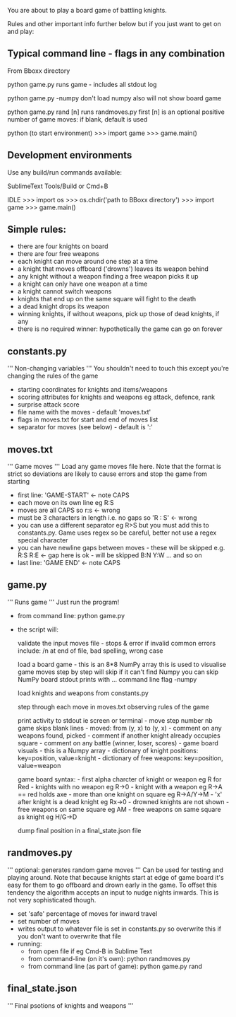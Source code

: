 You are about to play a board game of battling knights.

Rules and other important info further below but if you 
just want to get on and play:

Typical command line - flags in any combination
--------------------------------------------------------------
From Bboxx directory

python game.py            runs game - includes all stdout log

python game.py -numpy     don't load numpy
                          also will not show board game

python game.py rand [n]   runs randmoves.py first 
                          [n] is an optional positive number of 
                          game moves: if blank, default is used

python                    (to start environment)
                          >>> import game
                          >>> game.main()


Development environments
--------------------------------------------------------------
Use any build/run commands available:

SublimeText   Tools/Build   or  Cmd+B

IDLE          >>> import os
              >>> os.chdir('path to BBoxx directory')
              >>> import game
              >>> game.main()



Simple rules:
--------------------------------------------------------------
- there are four knights on board
- there are four free weapons
- each knight can move around one step at a time
- a knight that moves offboard ('drowns') leaves its weapon behind
- any knight without a weapon finding a free weapon picks it up
- a knight can only have one weapon at a time
- a knight cannot switch weapons
- knights that end up on the same square will fight to the death
- a dead knight drops its weapon
- winning knights, if without weapons, pick up those of dead knights, if any
- there is no required winner: hypothetically the game can go on forever


constants.py
--------------------------------------------------------------
''' Non-changing variables '''
You shouldn't need to touch this except you're changing
the rules of the game

- starting coordinates for knights and items/weapons
- scoring attributes for knights and weapons eg attack, defence, rank
- surprise attack score
- file name with the moves - default 'moves.txt'
- flags in moves.txt for start and end of moves list
- separator for moves (see below) - default is ':'


moves.txt
--------------------------------------------------------------
''' Game moves '''
Load any game moves file here. Note that the format is strict so
deviations are likely to cause errors and stop the game from starting

- first line: 'GAME-START' <- note CAPS
- each move on its own line eg R:S
- moves are all CAPS so r:s <- wrong
- must be 3 characters in length i.e. no gaps so 'R : S' <- wrong
- you can use a different separator eg R>S but you must add this to
  constants.py. Game uses regex so be careful, better not use a
  regex special character
- you can have newline gaps between moves - these will be skipped
  e.g.
  R:S
  R:E
  		<- gap here is ok - will be skipped
  B:N
  Y:W
  ... and so on
- last line: 'GAME END' <- note CAPS


game.py
--------------------------------------------------------------
''' Runs game '''
Just run the program!

- from command line: python game.py
- the script will:
  
  validate the input moves file - stops & error if invalid
      common errors include: /n at end of file, bad spelling,
      wrong case
  
  load a board game - this is an 8*8 NumPy array
      this is used to visualise game moves step by step
      will skip if it can't find Numpy
      you can skip NumPy board stdout prints with 
      	... command line flag -numpy
  
  load knights and weapons from constants.py
  
  step through each move in moves.txt observing rules of the game
  
  print activity to stdout ie screen or terminal
      - move step number nb game skips blank lines
      - moved: from (y, x) to (y, x)
      - comment on any weapons found, picked
      - comment if another knight already occupies square 
      - comment on any battle (winner, loser, scores)
      - game board visuals - this is a Numpy array
      - dictionary of knight positions: key=position, value=knight
      - dictionary of free weapons: key=position, value=weapon
  
  game board syntax:
      - first alpha charcter of knight or weapon eg R for Red
      - knights with no weapon eg R->0
      - knight with a weapon eg R->A == red holds axe
      - more than one knight on square eg R->A/Y->M
      - 'x' after knight is a dead knight eg Rx->0
      - drowned knights are not shown
      - free weapons on same square eg AM
      - free weapons on same square as knight eg H/G->D
  
  dump final position in a final_state.json file 


randmoves.py
--------------------------------------------------------------
''' optional: generates random game moves '''
Can be used for testing and playing around. Note that because
knights start at edge of game board it's easy for them to go
offboard and drown early in the game. To offset this tendency
the algorithm accepts an input to nudge nights inwards. This is 
not very sophisticated though.

- set 'safe' percentage of moves for inward travel
- set number of moves
- writes output to whatever file is set in constants.py
  so overwrite this if you don't want to overwrite that file
- running:
  - from open file if eg Cmd-B in Sublime Text
  - from command-line (on it's own): python randmoves.py
  - from command line (as part of game): python game.py rand


final_state.json
--------------------------------------------------------------
''' Final psotions of knights and weapons '''
